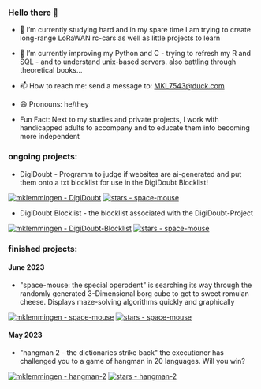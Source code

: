 ### Hello there 👋

- 🔭 I’m currently studying hard and in my spare time I am trying to create long-range LoRaWAN rc-cars as well as little projects to learn
     
- 🌱 I’m currently improving my Python and C - trying to refresh my R and SQL - and to understand unix-based servers. also battling through theoretical books... 

- 📫 How to reach me: send a message to: MKL7543@duck.com
- 😄 Pronouns: he/they

- Fun Fact: Next to my studies and private projects, I work with handicapped adults to accompany and to educate them into becoming more independent

### ongoing projects:

- DigiDoubt - Programm to judge if websites are ai-generated 
              and put them onto a txt blocklist for use in the DigiDoubt Blocklist!

[![mklemmingen - DigiDoubt](https://img.shields.io/static/v1?label=mklemmingen&message=DigiDoubt&color=green&logo=git)](https://github.com/mklemmingen/DigiDoubt "Go to GitHub repo")
[![stars - space-mouse](https://img.shields.io/github/stars/mklemmingen/DigiDoubt?style=social)](https://github.com/mklemmingen/DigiDoubt)

- DigiDoubt Blocklist - the blocklist associated with the DigiDoubt-Project 
       
[![mklemmingen - DigiDoubt-Blocklist](https://img.shields.io/static/v1?label=mklemmingen&message=DigiDoubt_Blocklist&color=grey&logo=git)](https://github.com/mklemmingen/DigiDoubt_Blocklist "Go to GitHub repo")
[![stars - space-mouse](https://img.shields.io/github/stars/mklemmingen/DigiDoubt_Blocklist?style=social)](https://github.com/mklemmingen/DigiDoubt_Blocklist)

### finished projects:
#### June 2023
- "space-mouse: the special operodent" is searching its way through the randomly generated 3-Dimensional borg cube to get to sweet romulan cheese. Displays maze-solving algorithms quickly and graphically

[![mklemmingen - space-mouse](https://img.shields.io/static/v1?label=mklemmingen&message=space-mouse&color=yellow&logo=python)](https://github.com/mklemmingen/space-mouse "Go to GitHub repo")
[![stars - space-mouse](https://img.shields.io/github/stars/mklemmingen/space-mouse?style=social)](https://github.com/mklemmingen/space-mouse)

#### May 2023
- "hangman 2 - the dictionaries strike back"
  the executioner has challenged you to a game of hangman in 20 languages. Will you win?
  
[![mklemmingen - hangman-2](https://img.shields.io/static/v1?label=mklemmingen&message=hangman-2&color=blue&logo=steam)](https://github.com/mklemmingen/hangman-2 "Go to GitHub repo")
[![stars - hangman-2](https://img.shields.io/github/stars/mklemmingen/hangman-2?style=social)](https://github.com/mklemmingen/hangman-2)
